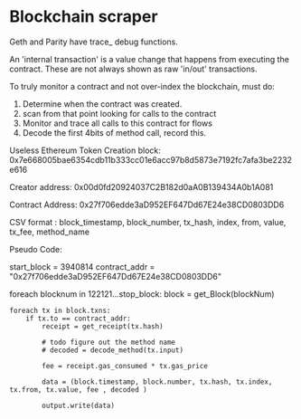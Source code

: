# Blockchain scraper


Geth and Parity have trace_ debug functions. 

An 'internal transaction' is a value change that happens from executing the contract. These are not always shown as raw 'in/out' transactions.


To truly monitor a contract and not over-index the blockchain, must do:

1. Determine when the contract was created.
2. scan from that point looking for calls to the contract 
3. Monitor and trace all calls to this contract for flows
4. Decode the first 4bits of method call, record this.


Useless Ethereum Token
Creation block: 0x7e668005bae6354cdb11b333cc01e6acc97b8d5873e7192fc7afa3be2232e616

Creator address: 0x00d0fd20924037C2B182d0aA0B139434A0b1A081

Contract Address: 0x27f706edde3aD952EF647Dd67E24e38CD0803DD6


CSV format :
block_timestamp,
block_number,
tx_hash,
index,
from,
value,
tx_fee,
method_name


Pseudo Code:

start_block = 3940814
contract_addr = "0x27f706edde3aD952EF647Dd67E24e38CD0803DD6"

foreach blocknum in 122121...stop_block:
	block = get_Block(blockNum)
	
	foreach tx in block.txns:
		if tx.to == contract_addr:
			receipt = get_receipt(tx.hash)
			
			# todo figure out the method name
			# decoded = decode_method(tx.input)
			
			fee = receipt.gas_consumed * tx.gas_price

			data = (block.timestamp, block.number, tx.hash, tx.index, tx.from, tx.value, fee , decoded )
			
			output.write(data)
	

